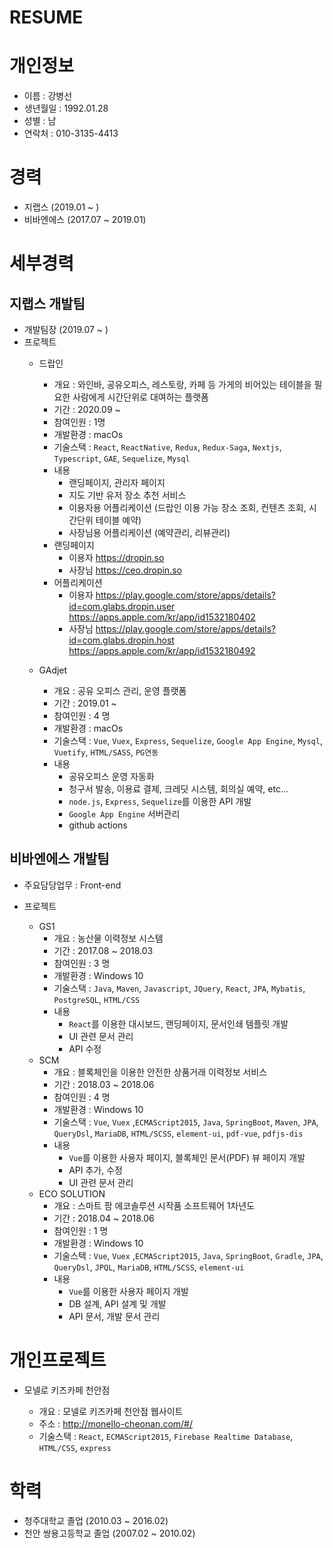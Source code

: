 # RESUME

# 개인정보

- 이름 : 강병선
- 생년월일 : 1992.01.28
- 성별 : 남
- 연락처 : 010-3135-4413

# 경력

- 지랩스 (2019.01 ~ )
- 비바엔에스 (2017.07 ~ 2019.01)

# 세부경력

## 지랩스 개발팀
- 개발팀장 (2019.07 ~ )
- 프로젝트
  - 드랍인
    - 개요 : 와인바, 공유오피스, 레스토랑, 카페 등 가게의 비어있는 테이블을 필요한 사람에게 시간단위로 대여하는 플랫폼
    - 기간 : 2020.09 ~ 
    - 참여인원 : 1명
    - 개발환경 : macOs
    - 기술스택 : `React`, `ReactNative`, `Redux`, `Redux-Saga`, `Nextjs`, `Typescript`, `GAE`, `Sequelize`, `Mysql`
    - 내용
      - 랜딩페이지, 관리자 페이지
      - 지도 기반 유저 장소 추천 서비스
      - 이용자용 어플리케이션 (드랍인 이용 가능 장소 조회, 컨텐츠 조회, 시간단위 테이블 예약)
      - 사장님용 어플리케이션 (예약관리, 리뷰관리)
     - 랜딩페이지
        - 이용자 https://dropin.so
        - 사장님 https://ceo.dropin.so
     - 어플리케이션
        - 이용자
          https://play.google.com/store/apps/details?id=com.glabs.dropin.user
          https://apps.apple.com/kr/app/id1532180402
        - 사장님
          https://play.google.com/store/apps/details?id=com.glabs.dropin.host
          https://apps.apple.com/kr/app/id1532180492

  - GAdjet
    - 개요 : 공유 오피스 관리, 운영 플랫폼
    - 기간 : 2019.01 ~
    - 참여인원 : 4 명
    - 개발환경 : macOs
    - 기술스택 : `Vue`, `Vuex`, `Express`, `Sequelize`, `Google App Engine`, `Mysql`, `Vuetify`, `HTML/SASS`, `PG연동`
    - 내용
      - 공유오피스 운영 자동화
      - 청구서 발송, 이용료 결제, 크레딧 시스템, 회의실 예약, etc...
      - `node.js`, `Express`, `Sequelize`를 이용한 API 개발
      - `Google App Engine` 서버관리
      - github actions


## 비바엔에스 개발팀

- 주요담당업무 : Front-end

- 프로젝트
  - GS1
    - 개요 : 농산물 이력정보 시스템
    - 기간 : 2017.08 ~ 2018.03
    - 참여인원 : 3 명
    - 개발환경 : Windows 10
    - 기술스택 : `Java`, `Maven`, `Javascript`, `JQuery`, `React`, `JPA`, `Mybatis`, `PostgreSQL`, `HTML/CSS`
    - 내용
      - `React`를 이용한 대시보드, 랜딩페이지, 문서인쇄 템플릿 개발
      - UI 관련 문서 관리
      - API 수정
  - SCM
    - 개요 : 블록체인을 이용한 안전한 상품거래 이력정보 서비스
    - 기간 : 2018.03 ~ 2018.06
    - 참여인원 : 4 명
    - 개발환경 : Windows 10
    - 기술스택 : `Vue`, `Vuex` ,`ECMAScript2015`, `Java`, `SpringBoot`, `Maven`, `JPA`, `QueryDsl`, `MariaDB`, `HTML/SCSS`, `element-ui`, `pdf-vue`, `pdfjs-dis`
    - 내용
      - `Vue`를 이용한 사용자 페이지, 블록체인 문서(PDF) 뷰 페이지 개발
      - API 추가, 수정
      - UI 관련 문서 관리
  - ECO SOLUTION
    - 개요 : 스마트 팜 에코솔루션 시작품 소프트웨어 1차년도
    - 기간 : 2018.04 ~ 2018.06
    - 참여인원 : 1 명
    - 개발환경 : Windows 10
    - 기술스택 : `Vue`, `Vuex` ,`ECMAScript2015`, `Java`, `SpringBoot`, `Gradle`, `JPA`, `QueryDsl`, `JPQL`, `MariaDB`, `HTML/SCSS`, `element-ui`
    - 내용
      - `Vue`를 이용한 사용자 페이지 개발
      - DB 설계, API 설계 및 개발
      - API 문서, 개발 문서 관리

# 개인프로젝트

- 모넬로 키즈카페 천안점

  - 개요 : 모넬로 키즈카페 천안점 웹사이트
  - 주소 : http://monello-cheonan.com/#/
  - 기술스택 : `React`, `ECMAScript2015`, `Firebase Realtime Database`, `HTML/CSS`, `express`

# 학력

- 청주대학교 졸업 (2010.03 ~ 2016.02)
- 천안 쌍용고등학교 졸업 (2007.02 ~ 2010.02)
